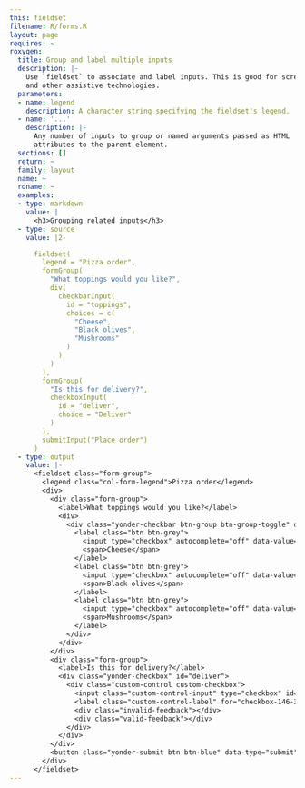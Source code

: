 ```yaml
---
this: fieldset
filename: R/forms.R
layout: page
requires: ~
roxygen:
  title: Group and label multiple inputs
  description: |-
    Use `fieldset` to associate and label inputs. This is good for screen readers
    and other assistive technologies.
  parameters:
  - name: legend
    description: A character string specifying the fieldset's legend.
  - name: '...'
    description: |-
      Any number of inputs to group or named arguments passed as HTML
      attributes to the parent element.
  sections: []
  return: ~
  family: layout
  name: ~
  rdname: ~
  examples:
  - type: markdown
    value: |
      <h3>Grouping related inputs</h3>
  - type: source
    value: |2-

      fieldset(
        legend = "Pizza order",
        formGroup(
          "What toppings would you like?",
          div(
            checkbarInput(
              id = "toppings",
              choices = c(
                "Cheese",
                "Black olives",
                "Mushrooms"
              )
            )
          )
        ),
        formGroup(
          "Is this for delivery?",
          checkboxInput(
            id = "deliver",
            choice = "Deliver"
          )
        ),
        submitInput("Place order")
      )
  - type: output
    value: |-
      <fieldset class="form-group">
        <legend class="col-form-legend">Pizza order</legend>
        <div>
          <div class="form-group">
            <label>What toppings would you like?</label>
            <div>
              <div class="yonder-checkbar btn-group btn-group-toggle" data-toggle="buttons" id="toppings">
                <label class="btn btn-grey">
                  <input type="checkbox" autocomplete="off" data-value="Cheese"/>
                  <span>Cheese</span>
                </label>
                <label class="btn btn-grey">
                  <input type="checkbox" autocomplete="off" data-value="Black olives"/>
                  <span>Black olives</span>
                </label>
                <label class="btn btn-grey">
                  <input type="checkbox" autocomplete="off" data-value="Mushrooms"/>
                  <span>Mushrooms</span>
                </label>
              </div>
            </div>
          </div>
          <div class="form-group">
            <label>Is this for delivery?</label>
            <div class="yonder-checkbox" id="deliver">
              <div class="custom-control custom-checkbox">
                <input class="custom-control-input" type="checkbox" id="checkbox-146-374" data-value="Deliver"/>
                <label class="custom-control-label" for="checkbox-146-374">Deliver</label>
                <div class="invalid-feedback"></div>
                <div class="valid-feedback"></div>
              </div>
            </div>
          </div>
          <button class="yonder-submit btn btn-blue" data-type="submit" role="button">Place order</button>
        </div>
      </fieldset>
---
```

